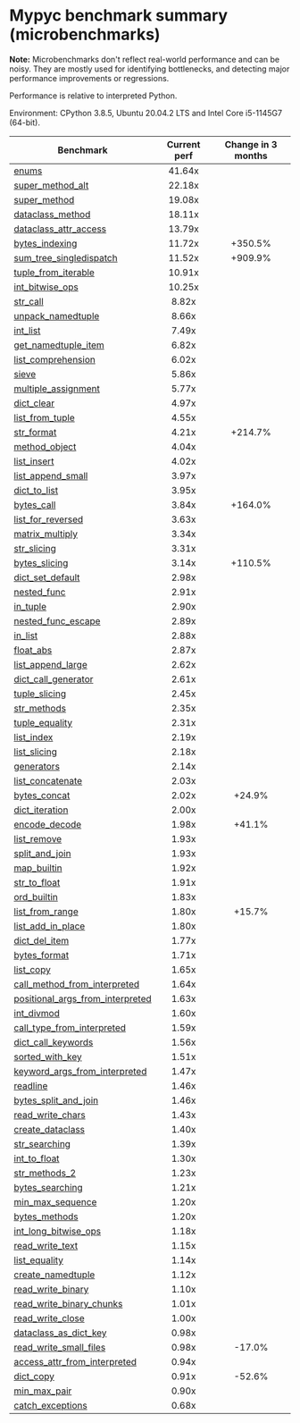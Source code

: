 # Mypyc benchmark summary (microbenchmarks)

**Note:** Microbenchmarks don't reflect real-world performance and can be noisy.
           They are mostly used for identifying bottlenecks, and detecting major performance
           improvements or regressions.

Performance is relative to interpreted Python.

Environment: CPython 3.8.5, Ubuntu 20.04.2 LTS and Intel Core i5-1145G7 (64-bit).

| Benchmark | Current perf | Change in 3 months |
| --- | :---: | :---: |
| [enums](benchmarks/enums.md) | 41.64x |  |
| [super_method_alt](benchmarks/super_method_alt.md) | 22.18x |  |
| [super_method](benchmarks/super_method.md) | 19.08x |  |
| [dataclass_method](benchmarks/dataclass_method.md) | 18.11x |  |
| [dataclass_attr_access](benchmarks/dataclass_attr_access.md) | 13.79x |  |
| [bytes_indexing](benchmarks/bytes_indexing.md) | 11.72x | +350.5% |
| [sum_tree_singledispatch](benchmarks/sum_tree_singledispatch.md) | 11.52x | +909.9% |
| [tuple_from_iterable](benchmarks/tuple_from_iterable.md) | 10.91x |  |
| [int_bitwise_ops](benchmarks/int_bitwise_ops.md) | 10.25x |  |
| [str_call](benchmarks/str_call.md) | 8.82x |  |
| [unpack_namedtuple](benchmarks/unpack_namedtuple.md) | 8.66x |  |
| [int_list](benchmarks/int_list.md) | 7.49x |  |
| [get_namedtuple_item](benchmarks/get_namedtuple_item.md) | 6.82x |  |
| [list_comprehension](benchmarks/list_comprehension.md) | 6.02x |  |
| [sieve](benchmarks/sieve.md) | 5.86x |  |
| [multiple_assignment](benchmarks/multiple_assignment.md) | 5.77x |  |
| [dict_clear](benchmarks/dict_clear.md) | 4.97x |  |
| [list_from_tuple](benchmarks/list_from_tuple.md) | 4.55x |  |
| [str_format](benchmarks/str_format.md) | 4.21x | +214.7% |
| [method_object](benchmarks/method_object.md) | 4.04x |  |
| [list_insert](benchmarks/list_insert.md) | 4.02x |  |
| [list_append_small](benchmarks/list_append_small.md) | 3.97x |  |
| [dict_to_list](benchmarks/dict_to_list.md) | 3.95x |  |
| [bytes_call](benchmarks/bytes_call.md) | 3.84x | +164.0% |
| [list_for_reversed](benchmarks/list_for_reversed.md) | 3.63x |  |
| [matrix_multiply](benchmarks/matrix_multiply.md) | 3.34x |  |
| [str_slicing](benchmarks/str_slicing.md) | 3.31x |  |
| [bytes_slicing](benchmarks/bytes_slicing.md) | 3.14x | +110.5% |
| [dict_set_default](benchmarks/dict_set_default.md) | 2.98x |  |
| [nested_func](benchmarks/nested_func.md) | 2.91x |  |
| [in_tuple](benchmarks/in_tuple.md) | 2.90x |  |
| [nested_func_escape](benchmarks/nested_func_escape.md) | 2.89x |  |
| [in_list](benchmarks/in_list.md) | 2.88x |  |
| [float_abs](benchmarks/float_abs.md) | 2.87x |  |
| [list_append_large](benchmarks/list_append_large.md) | 2.62x |  |
| [dict_call_generator](benchmarks/dict_call_generator.md) | 2.61x |  |
| [tuple_slicing](benchmarks/tuple_slicing.md) | 2.45x |  |
| [str_methods](benchmarks/str_methods.md) | 2.35x |  |
| [tuple_equality](benchmarks/tuple_equality.md) | 2.31x |  |
| [list_index](benchmarks/list_index.md) | 2.19x |  |
| [list_slicing](benchmarks/list_slicing.md) | 2.18x |  |
| [generators](benchmarks/generators.md) | 2.14x |  |
| [list_concatenate](benchmarks/list_concatenate.md) | 2.03x |  |
| [bytes_concat](benchmarks/bytes_concat.md) | 2.02x | +24.9% |
| [dict_iteration](benchmarks/dict_iteration.md) | 2.00x |  |
| [encode_decode](benchmarks/encode_decode.md) | 1.98x | +41.1% |
| [list_remove](benchmarks/list_remove.md) | 1.93x |  |
| [split_and_join](benchmarks/split_and_join.md) | 1.93x |  |
| [map_builtin](benchmarks/map_builtin.md) | 1.92x |  |
| [str_to_float](benchmarks/str_to_float.md) | 1.91x |  |
| [ord_builtin](benchmarks/ord_builtin.md) | 1.83x |  |
| [list_from_range](benchmarks/list_from_range.md) | 1.80x | +15.7% |
| [list_add_in_place](benchmarks/list_add_in_place.md) | 1.80x |  |
| [dict_del_item](benchmarks/dict_del_item.md) | 1.77x |  |
| [bytes_format](benchmarks/bytes_format.md) | 1.71x |  |
| [list_copy](benchmarks/list_copy.md) | 1.65x |  |
| [call_method_from_interpreted](benchmarks/call_method_from_interpreted.md) | 1.64x |  |
| [positional_args_from_interpreted](benchmarks/positional_args_from_interpreted.md) | 1.63x |  |
| [int_divmod](benchmarks/int_divmod.md) | 1.60x |  |
| [call_type_from_interpreted](benchmarks/call_type_from_interpreted.md) | 1.59x |  |
| [dict_call_keywords](benchmarks/dict_call_keywords.md) | 1.56x |  |
| [sorted_with_key](benchmarks/sorted_with_key.md) | 1.51x |  |
| [keyword_args_from_interpreted](benchmarks/keyword_args_from_interpreted.md) | 1.47x |  |
| [readline](benchmarks/readline.md) | 1.46x |  |
| [bytes_split_and_join](benchmarks/bytes_split_and_join.md) | 1.46x |  |
| [read_write_chars](benchmarks/read_write_chars.md) | 1.43x |  |
| [create_dataclass](benchmarks/create_dataclass.md) | 1.40x |  |
| [str_searching](benchmarks/str_searching.md) | 1.39x |  |
| [int_to_float](benchmarks/int_to_float.md) | 1.30x |  |
| [str_methods_2](benchmarks/str_methods_2.md) | 1.23x |  |
| [bytes_searching](benchmarks/bytes_searching.md) | 1.21x |  |
| [min_max_sequence](benchmarks/min_max_sequence.md) | 1.20x |  |
| [bytes_methods](benchmarks/bytes_methods.md) | 1.20x |  |
| [int_long_bitwise_ops](benchmarks/int_long_bitwise_ops.md) | 1.18x |  |
| [read_write_text](benchmarks/read_write_text.md) | 1.15x |  |
| [list_equality](benchmarks/list_equality.md) | 1.14x |  |
| [create_namedtuple](benchmarks/create_namedtuple.md) | 1.12x |  |
| [read_write_binary](benchmarks/read_write_binary.md) | 1.10x |  |
| [read_write_binary_chunks](benchmarks/read_write_binary_chunks.md) | 1.01x |  |
| [read_write_close](benchmarks/read_write_close.md) | 1.00x |  |
| [dataclass_as_dict_key](benchmarks/dataclass_as_dict_key.md) | 0.98x |  |
| [read_write_small_files](benchmarks/read_write_small_files.md) | 0.98x | -17.0% |
| [access_attr_from_interpreted](benchmarks/access_attr_from_interpreted.md) | 0.94x |  |
| [dict_copy](benchmarks/dict_copy.md) | 0.91x | -52.6% |
| [min_max_pair](benchmarks/min_max_pair.md) | 0.90x |  |
| [catch_exceptions](benchmarks/catch_exceptions.md) | 0.68x |  |
